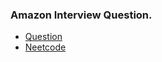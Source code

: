 ### Amazon Interview Question.
* [Question](https://leetcode.com/problems/lowest-common-ancestor-of-a-binary-search-tree)
* [Neetcode](https://www.youtube.com/watch?v=gs2LMfuOR9k)